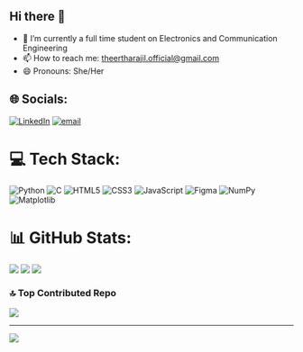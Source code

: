 ## Hi there 👋

- 🌱 I’m currently a full time student on Electronics and Communication Engineering 
- 📫 How to reach me: theertharajil.official@gmail.com
- 😄 Pronouns: She/Her

## 🌐 Socials:
[![LinkedIn](https://img.shields.io/badge/LinkedIn-%230077B5.svg?logo=linkedin&logoColor=white)](https://linkedin.com/in/www.linkedin.com/in/Theertha-R-NSS) [![email](https://img.shields.io/badge/Email-D14836?logo=gmail&logoColor=white)](mailto:theertharajil.official@gmail.com) 

# 💻 Tech Stack:
![Python](https://img.shields.io/badge/python-3670A0?style=for-the-badge&logo=python&logoColor=ffdd54) ![C](https://img.shields.io/badge/c-%2300599C.svg?style=for-the-badge&logo=c&logoColor=white) ![HTML5](https://img.shields.io/badge/html5-%23E34F26.svg?style=for-the-badge&logo=html5&logoColor=white) ![CSS3](https://img.shields.io/badge/css3-%231572B6.svg?style=for-the-badge&logo=css3&logoColor=white) ![JavaScript](https://img.shields.io/badge/javascript-%23323330.svg?style=for-the-badge&logo=javascript&logoColor=%23F7DF1E) ![Figma](https://img.shields.io/badge/figma-%23F24E1E.svg?style=for-the-badge&logo=figma&logoColor=white) ![NumPy](https://img.shields.io/badge/numpy-%23013243.svg?style=for-the-badge&logo=numpy&logoColor=white) ![Matplotlib](https://img.shields.io/badge/matplotlib-3670A0?style=for-the-badge&logo=matplotlib&logoColor=ffdd54)
# 📊 GitHub Stats:
![](https://github-readme-stats.vercel.app/api?username=Theertha-R&theme=dark&hide_border=false&include_all_commits=false&count_private=false)
![](https://nirzak-streak-stats.vercel.app/?user=Theertha-R&theme=dark&hide_border=false)
![](https://github-readme-stats.vercel.app/api/top-langs/?username=Theertha-R&theme=dark&hide_border=false&include_all_commits=false&count_private=false&layout=compact)

### 🔝 Top Contributed Repo
![](https://github-contributor-stats.vercel.app/api?username=Theertha-R&limit=5&theme=dark&combine_all_yearly_contributions=true)

---
[![](https://visitcount.itsvg.in/api?id=Theertha-R&icon=0&color=13)](https://visitcount.itsvg.in)

<!-- Proudly created with GPRM ( https://gprm.itsvg.in ) -->
